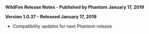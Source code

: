 **WildFire Release Notes - Published by Phantom January 17, 2019**


**Version 1.0.37 - Released January 17, 2019**

* Compatibility updates for next Phantom release
